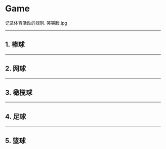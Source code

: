 # Game

记录体育活动的规则. 笑哭脸.jpg

---

## 1. 棒球

---

## 2. 网球

---

## 3. 橄榄球

---

## 4. 足球

---

## 5. 篮球
